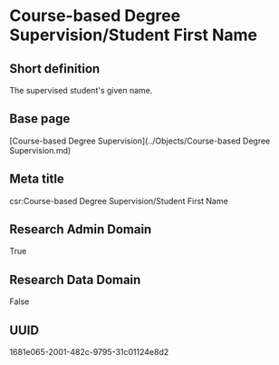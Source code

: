 # Course-based Degree Supervision/Student First Name
## Short definition
The supervised student's given name.
## Base page
[Course-based Degree Supervision](../Objects/Course-based Degree Supervision.md)
## Meta title
csr:Course-based Degree Supervision/Student First Name
## Research Admin Domain
True
## Research Data Domain
False
## UUID
1681e065-2001-482c-9795-31c01124e8d2
